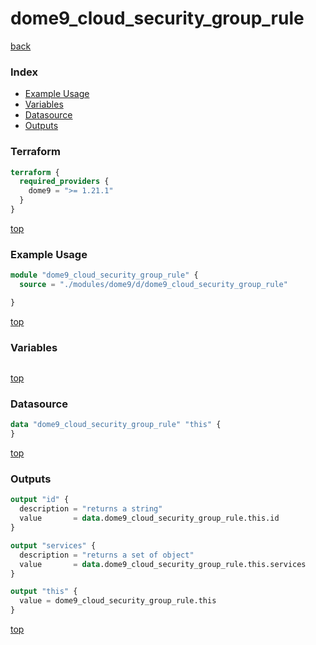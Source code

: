 # dome9_cloud_security_group_rule

[back](../dome9.md)

### Index

- [Example Usage](#example-usage)
- [Variables](#variables)
- [Datasource](#datasource)
- [Outputs](#outputs)

### Terraform

```terraform
terraform {
  required_providers {
    dome9 = ">= 1.21.1"
  }
}
```

[top](#index)

### Example Usage

```terraform
module "dome9_cloud_security_group_rule" {
  source = "./modules/dome9/d/dome9_cloud_security_group_rule"

}
```

[top](#index)

### Variables

```terraform
```

[top](#index)

### Datasource

```terraform
data "dome9_cloud_security_group_rule" "this" {
}
```

[top](#index)

### Outputs

```terraform
output "id" {
  description = "returns a string"
  value       = data.dome9_cloud_security_group_rule.this.id
}

output "services" {
  description = "returns a set of object"
  value       = data.dome9_cloud_security_group_rule.this.services
}

output "this" {
  value = dome9_cloud_security_group_rule.this
}
```

[top](#index)